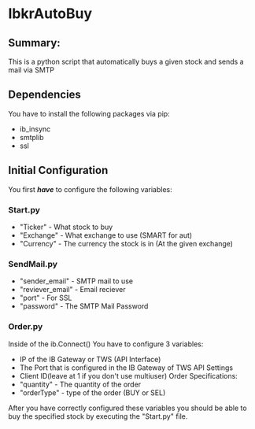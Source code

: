 # IbkrAutoBuy
## Summary:
This is a python script that automatically buys a given stock and sends a mail via SMTP

## Dependencies
You have to install the following packages via pip:
- ib_insync
- smtplib 
- ssl

## Initial Configuration
You first ***have*** to configure the following variables:
### Start.py
- "Ticker" - What stock to buy
- "Exchange" - What exchange to use (SMART for aut)
- "Currency" - The currency the stock is in (At the given exchange)

### SendMail.py
- "sender_email" - SMTP mail to use
- "reviever_email" - Email reciever
- "port" - For SSL 
- "password" - The SMTP Mail Password
### Order.py
Inside of the ib.Connect() You have to configure 3 variables:
- IP of the IB Gateway or TWS (API Interface)
- The Port that is configured in the IB Gateway of TWS API Settings
- Client ID(leave at 1 if you don't use multiuser)
Order Specifications:
- "quantity" - The quantity of the order
- "orderType" - type of the order (BUY or SEL) 

After you have correctly configured these variables you should be able to buy the specified stock by executing the "Start.py" file. 

